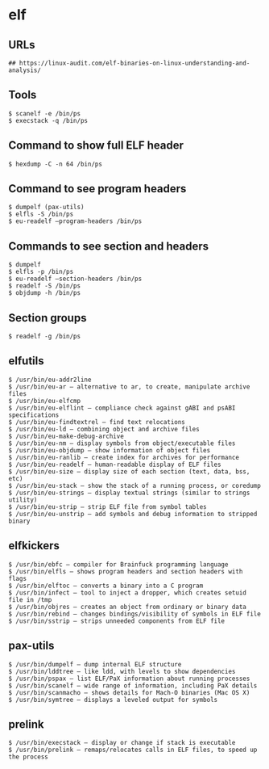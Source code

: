 elf
===

## URLs

    ## https://linux-audit.com/elf-binaries-on-linux-understanding-and-analysis/

## Tools

    $ scanelf -e /bin/ps
    $ execstack -q /bin/ps

## Command to show full ELF header

    $ hexdump -C -n 64 /bin/ps

## Command to see program headers

    $ dumpelf (pax-utils)
    $ elfls -S /bin/ps
    $ eu-readelf –program-headers /bin/ps

## Commands to see section and headers

    $ dumpelf
    $ elfls -p /bin/ps
    $ eu-readelf –section-headers /bin/ps
    $ readelf -S /bin/ps
    $ objdump -h /bin/ps

## Section groups

    $ readelf -g /bin/ps

## elfutils

    $ /usr/bin/eu-addr2line
    $ /usr/bin/eu-ar – alternative to ar, to create, manipulate archive files
    $ /usr/bin/eu-elfcmp
    $ /usr/bin/eu-elflint – compliance check against gABI and psABI specifications
    $ /usr/bin/eu-findtextrel – find text relocations
    $ /usr/bin/eu-ld – combining object and archive files
    $ /usr/bin/eu-make-debug-archive
    $ /usr/bin/eu-nm – display symbols from object/executable files
    $ /usr/bin/eu-objdump – show information of object files
    $ /usr/bin/eu-ranlib – create index for archives for performance
    $ /usr/bin/eu-readelf – human-readable display of ELF files
    $ /usr/bin/eu-size – display size of each section (text, data, bss, etc)
    $ /usr/bin/eu-stack – show the stack of a running process, or coredump
    $ /usr/bin/eu-strings – display textual strings (similar to strings utility)
    $ /usr/bin/eu-strip – strip ELF file from symbol tables
    $ /usr/bin/eu-unstrip – add symbols and debug information to stripped binary

## elfkickers

    $ /usr/bin/ebfc – compiler for Brainfuck programming language
    $ /usr/bin/elfls – shows program headers and section headers with flags
    $ /usr/bin/elftoc – converts a binary into a C program
    $ /usr/bin/infect – tool to inject a dropper, which creates setuid file in /tmp
    $ /usr/bin/objres – creates an object from ordinary or binary data
    $ /usr/bin/rebind – changes bindings/visibility of symbols in ELF file
    $ /usr/bin/sstrip – strips unneeded components from ELF file

## pax-utils

    $ /usr/bin/dumpelf – dump internal ELF structure
    $ /usr/bin/lddtree – like ldd, with levels to show dependencies
    $ /usr/bin/pspax – list ELF/PaX information about running processes
    $ /usr/bin/scanelf – wide range of information, including PaX details
    $ /usr/bin/scanmacho – shows details for Mach-O binaries (Mac OS X)
    $ /usr/bin/symtree – displays a leveled output for symbols

## prelink

    $ /usr/bin/execstack – display or change if stack is executable
    $ /usr/bin/prelink – remaps/relocates calls in ELF files, to speed up the process
